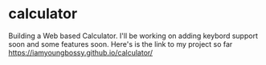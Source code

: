 # calculator
Building a Web based Calculator.
I'll be working on adding keybord support soon and some features soon.
Here's is the link to my project so far https://iamyoungbossy.github.io/calculator/
